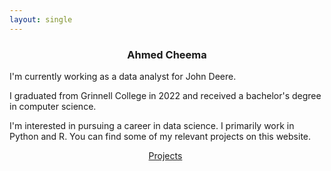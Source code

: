 ```yaml
---
layout: single
---
```


<div style="text-align: center; margin-bottom: 15px;">
    <h3>Ahmed Cheema</h3>
    <!--<img src="assets/portrait.jpg" alt="Portrait" style="width: 20%; margin: auto;">!-->
    <a href="mailto: ahmed.cheema101@gmail.com" target="_blank"><i class="fas fa-envelope" style="font-size:1.5em"></i></a>
    <a href="https://www.linkedin.com/in/cheema-/" target="_blank"><i class="fab fa-linkedin" style="font-size:1.5em"></i></a>
    <a href="https://github.com/ahmed-cheema" target="_blank"><i class="fab fa-github" style="font-size:1.5em"></i></a>
    <a href="https://twitter.com/cheemsta" target="_blank"><i class="fab fa-twitter" style="font-size:1.5em"></i></a>
</div>

I'm currently working as a data analyst for John Deere. 

I graduated from Grinnell College in 2022 and received a bachelor's degree in computer science.

I'm interested in pursuing a career in data science. I primarily work in Python and R. You can find some of my relevant projects on this website.

<div style="text-align: center;">
    <a href="/projects/" class="btn btn--info" style="margin-right:1%">Projects</a>
    <!--<a href="/work/" class="btn btn--info">Work</a>!-->
</div>